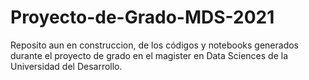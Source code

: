 # Proyecto-de-Grado-MDS-2021
Reposito aun en construccion, de los códigos y notebooks generados durante el proyecto de grado en el magister en Data Sciences de la Universidad del Desarrollo.
